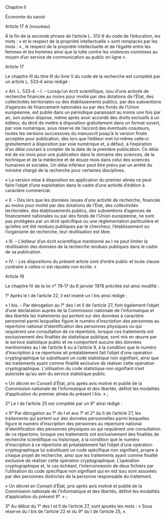 Chapitre II

Économie du savoir

Article 17 A (nouveau)

À la fin de la seconde phrase de l’article L. 312‑9 du code de l’éducation, les mots : « et le respect de la propriété intellectuelle » sont remplacés par les mots : « , le respect de la propriété intellectuelle et de l’égalité entre les femmes et les hommes ainsi que la lutte contre les violences commises au moyen d’un service de communication au public en ligne ».

Article 17

Le chapitre III du titre III du livre V du code de la recherche est complété par un article L. 533‑4 ainsi rédigé :

« Art. L. 533‑4. – I. – Lorsqu’un écrit scientifique, issu d’une activité de recherche financée au moins pour moitié par des dotations de l’État, des collectivités territoriales ou des établissements publics, par des subventions d’agences de financement nationales ou par des fonds de l’Union européenne, est publié dans un périodique paraissant au moins une fois par an, son auteur dispose, même après avoir accordé des droits exclusifs à un éditeur, du droit de mettre à disposition gratuitement dans un format ouvert, par voie numérique, sous réserve de l’accord des éventuels coauteurs, toutes les versions successives du manuscrit jusqu’à la version finale acceptée pour publication, dès lors que l’éditeur met lui‑même celle‑ci gratuitement à disposition par voie numérique et, à défaut, à l’expiration d’un délai courant à compter de la date de la première publication. Ce délai est de six mois pour une publication dans le domaine des sciences, de la technique et de la médecine et de douze mois dans celui des sciences humaines et sociales. Un délai inférieur peut être prévu par un arrêté du ministre chargé de la recherche pour certaines disciplines.

« La version mise à disposition en application du premier alinéa ne peut faire l’objet d’une exploitation dans le cadre d’une activité d’édition à caractère commercial.

« II. – Dès lors que les données issues d’une activité de recherche, financée au moins pour moitié par des dotations de l’État, des collectivités territoriales, des établissements publics, des subventions d’agences de financement nationales ou par des fonds de l’Union européenne, ne sont pas protégées par un droit spécifique ou une réglementation particulière et qu’elles ont été rendues publiques par le chercheur, l’établissement ou l’organisme de recherche, leur réutilisation est libre.

« III. – L’éditeur d’un écrit scientifique mentionné au I ne peut limiter la réutilisation des données de la recherche rendues publiques dans le cadre de sa publication.

« IV. – Les dispositions du présent article sont d’ordre public et toute clause contraire à celles‑ci est réputée non écrite. »

Article 18

Le chapitre IV de la loi n° 78‑17 du 6 janvier 1978 précitée est ainsi modifié :

1° Après le I de l’article 22, il est inséré un I bis ainsi rédigé :

« I bis. – Par dérogation au 1° des I et II de l’article 27, font également l’objet d’une déclaration auprès de la Commission nationale de l’informatique et des libertés les traitements qui portent sur des données à caractère personnel parmi lesquelles figure le numéro d’inscription des personnes au répertoire national d’identification des personnes physiques ou qui requièrent une consultation de ce répertoire, lorsque ces traitements ont exclusivement des finalités de statistique publique, sont mis en œuvre par le service statistique public et ne comportent aucune des données mentionnées au I de l’article 8 ou à l’article 9, à la condition que le numéro d’inscription à ce répertoire ait préalablement fait l’objet d’une opération cryptographique lui substituant un code statistique non signifiant, ainsi que les traitements ayant comme finalité exclusive de réaliser cette opération cryptographique. L’utilisation du code statistique non signifiant n’est autorisée qu’au sein du service statistique public.

« Un décret en Conseil d’État, pris après avis motivé et publié de la Commission nationale de l’informatique et des libertés, définit les modalités d’application du premier alinéa du présent I bis. » ;

2° Le I de l’article 25 est complété par un 9° ainsi rédigé :

« 9° Par dérogation au 1° du I et aux 1° et 2° du II de l’article 27, les traitements qui portent sur des données personnelles parmi lesquelles figure le numéro d’inscription des personnes au répertoire national d’identification des personnes physiques ou qui requièrent une consultation de ce répertoire, lorsque ces traitements ont exclusivement des finalités de recherche scientifique ou historique, à la condition que le numéro d’inscription à ce répertoire ait préalablement fait l’objet d’une opération cryptographique lui substituant un code spécifique non signifiant, propre à chaque projet de recherche, ainsi que les traitements ayant comme finalité exclusive de réaliser cette opération cryptographique. L’opération cryptographique et, le cas échéant, l’interconnexion de deux fichiers par l’utilisation du code spécifique non signifiant qui en est issu sont assurées par des personnes distinctes de la personne responsable du traitement.

« Un décret en Conseil d’État, pris après avis motivé et publié de la Commission nationale de l’informatique et des libertés, définit les modalités d’application du présent 9°. » ;

3° Au début du 1° des I et II de l’article 27, sont ajoutés les mots : « Sous réserve du I bis de l’article 22 et du 9° du I de l’article 25, ».

